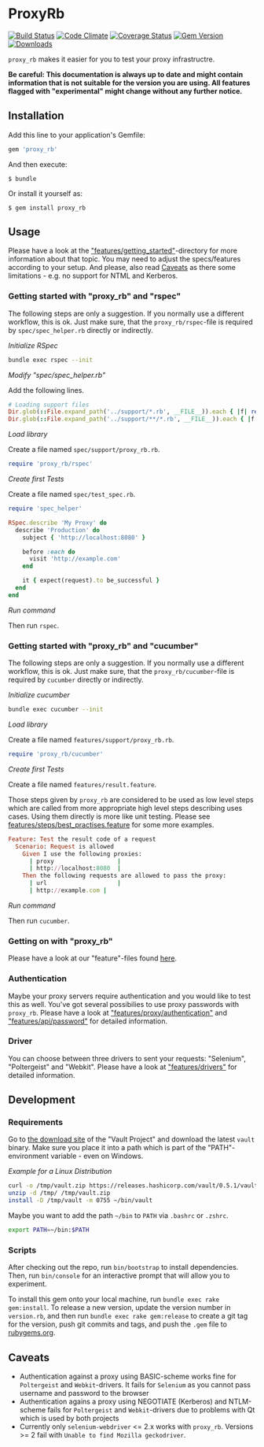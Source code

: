 # ProxyRb

[![Build Status](https://travis-ci.org/fedux-org/proxy_rb.png?branch=master)](https://travis-ci.org/fedux-org/proxy_rb)
[![Code Climate](https://codeclimate.com/github/fedux-org/proxy_rb.png)](https://codeclimate.com/github/fedux-org/proxy_rb)
[![Coverage Status](https://coveralls.io/repos/fedux-org/proxy_rb/badge.png?branch=master)](https://coveralls.io/r/fedux-org/proxy_rb?branch=master)
[![Gem Version](https://badge.fury.io/rb/proxy_rb.png)](http://badge.fury.io/rb/proxy_rb)
[![Downloads](http://img.shields.io/gem/dt/proxy_rb.svg?style=flat)](http://rubygems.org/gems/proxy_rb)

`proxy_rb` makes it easier for you to test your proxy infrastructre.

**Be careful:  This documentation is always up to date and might contain
information that is not suitable for the version you are using. All features
flagged with "experimental" might change without any further notice.**

## Installation

Add this line to your application's Gemfile:

```ruby
gem 'proxy_rb'
```

And then execute:

    $ bundle

Or install it yourself as:

    $ gem install proxy_rb

## Usage

Please have a look at the
["features/getting_started"](features/getting_started)-directory for more
information about that topic. You may need to adjust the specs/features
according to your setup. And please, also read [Caveats](#caveats) as there
some limitations - e.g. no support for NTML and Kerberos.

### Getting started with "proxy_rb" and "rspec"

The following steps are only a suggestion. If you normally use a different
workflow, this is ok. Just make sure, that the `proxy_rb/rspec`-file is
required by `spec/spec_helper.rb` directly or indirectly.

*Initialize RSpec*

~~~bash
bundle exec rspec --init
~~~

*Modify "spec/spec_helper.rb"*

Add the following lines.

~~~ruby
# Loading support files
Dir.glob(::File.expand_path('../support/*.rb', __FILE__)).each { |f| require_relative f }
Dir.glob(::File.expand_path('../support/**/*.rb', __FILE__)).each { |f| require_relative f }
~~~

*Load library*

Create a file named `spec/support/proxy_rb.rb`.

~~~ruby
require 'proxy_rb/rspec'
~~~

*Create first Tests* 

Create a file named `spec/test_spec.rb`.

~~~ruby
require 'spec_helper'

RSpec.describe 'My Proxy' do
  describe 'Production' do
    subject { 'http://localhost:8080' }

    before :each do
      visit 'http://example.com'
    end

    it { expect(request).to be_successful }
  end
end
~~~

*Run command*

Then run `rspec`.

### Getting started with "proxy_rb" and "cucumber"

The following steps are only a suggestion. If you normally use a different
workflow, this is ok. Just make sure, that the `proxy_rb/cucumber`-file is
required by `cucumber` directly or indirectly.

*Initialize cucumber*

~~~bash
bundle exec cucumber --init
~~~

*Load library*

Create a file named `features/support/proxy_rb.rb`.

~~~ruby
require 'proxy_rb/cucumber'
~~~

*Create first Tests* 

Create a file named `features/result.feature`.

Those steps given by `proxy_rb` are considered to be used as low level steps
which are called from more appropriate high level steps describing uses cases.
Using them directly is more like unit testing. Please see
[features/steps/best_practises.feature](features/steps/best_practises.feature) for some
more examples.


~~~ruby
Feature: Test the result code of a request
  Scenario: Request is allowed
    Given I use the following proxies:
      | proxy                  |
      | http://localhost:8080  |
    Then the following requests are allowed to pass the proxy:
      | url                    |
      | http://example.com |
~~~

*Run command*

Then run `cucumber`.

### Getting on with "proxy_rb"

Please have a look at our "feature"-files found [here](features/).

### Authentication

Maybe your proxy servers require authentication and you would like to test this
as well. You've got several possibilies to use proxy passwords with `proxy_rb`.
Please have a look at
["features/proxy/authentication"](features/proxy/authentication) and
["features/api/password"](features/api/password) for detailed information.

### Driver

You can choose between three drivers to sent your requests: "Selenium", "Poltergeist" and
"Webkit". Please have a look at
["features/drivers"](features/drivers) for detailed
information.

## Development

### Requirements

Go to [the download site](https://www.vaultproject.io/downloads.html) of the
"Vault Project" and download the latest `vault` binary. Make sure you place it
into a path which is part of the "PATH"-environment variable - even on Windows.

*Example for a Linux Distribution*

~~~bash
curl -o /tmp/vault.zip https://releases.hashicorp.com/vault/0.5.1/vault_0.5.1_linux_amd64.zip
unzip -d /tmp/ /tmp/vault.zip
install -D /tmp/vault -m 0755 ~/bin/vault
~~~

Maybe you want to add the path `~/bin` to `PATH` via `.bashrc` or `.zshrc`.

~~~bash
export PATH=~/bin:$PATH
~~~

### Scripts

After checking out the repo, run `bin/bootstrap` to install dependencies.
Then, run `bin/console` for an interactive prompt that will allow you to
experiment.

To install this gem onto your local machine, run `bundle exec rake gem:install`. To
release a new version, update the version number in `version.rb`, and then run
`bundle exec rake gem:release` to create a git tag for the version, push git
commits and tags, and push the `.gem` file to
[rubygems.org](https://rubygems.org).

## Caveats

* Authentication against a proxy using BASIC-scheme works fine for `Poltergeist` and `Webkit`-drivers. It fails for `Selenium` as you cannot pass username and password to the browser
* Authentication agains a proxy using NEGOTIATE (Kerberos) and NTLM-scheme fails for `Poltergeist` and `Webkit`-drivers due to problems with Qt which is used by both projects
* Currently only `selenium-webdriver` <= 2.x works with `proxy_rb`. Versions >= 2 fail with `Unable to find Mozilla geckodriver`.


